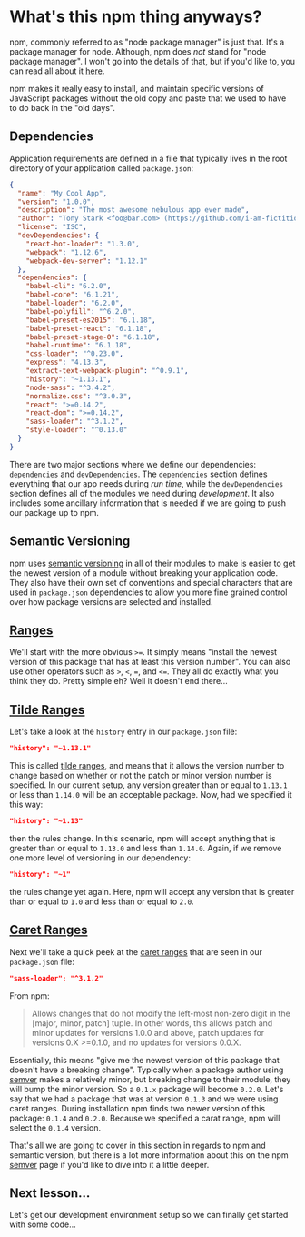 # What's this npm thing anyways?

npm, commonly referred to as "node package manager" is just that. It's a package
manager for node. Although, npm does *not* stand for "node package manager".
I won't go into the details of that, but if you'd like to, you can read all
about it [here](https://docs.npmjs.com/misc/faq#if-npm-is-an-acronym-why-is-it-never-capitalized).

npm makes it really easy to install, and maintain specific versions of
JavaScript packages without the old copy and paste that we used to have to do
back in the "old days".

## Dependencies

Application requirements are defined in a file that typically lives in the
root directory of your application called `package.json`:

```json
{
  "name": "My Cool App",
  "version": "1.0.0",
  "description": "The most awesome nebulous app ever made",
  "author": "Tony Stark <foo@bar.com> (https://github.com/i-am-fictitious)",
  "license": "ISC",
  "devDependencies": {
    "react-hot-loader": "1.3.0",
    "webpack": "1.12.6",
    "webpack-dev-server": "1.12.1"
  },
  "dependencies": {
    "babel-cli": "6.2.0",
    "babel-core": "6.1.21",
    "babel-loader": "6.2.0",
    "babel-polyfill": "^6.2.0",
    "babel-preset-es2015": "6.1.18",
    "babel-preset-react": "6.1.18",
    "babel-preset-stage-0": "6.1.18",
    "babel-runtime": "6.1.18",
    "css-loader": "^0.23.0",
    "express": "4.13.3",
    "extract-text-webpack-plugin": "^0.9.1",
    "history": "~1.13.1",
    "node-sass": "^3.4.2",
    "normalize.css": "^3.0.3",
    "react": ">=0.14.2",
    "react-dom": ">=0.14.2",
    "sass-loader": "^3.1.2",
    "style-loader": "^0.13.0"
  }
}
```

There are two major sections where we define our dependencies: `dependencies`
and `devDependencies`. The `dependencies` section defines everything that
our app needs during *run time*, while the `devDependencies` section defines
all of the modules we need during *development*. It also includes some
ancillary information that is needed if we are going to push our package up to npm.

## Semantic Versioning

npm uses [semantic versioning](http://semver.org/) in all of their modules
to make is easier to get the newest version of a module without breaking
your application code. They also have their own set of conventions and
special characters that are used in `package.json` dependencies to allow you
more fine grained control over how package versions are selected and installed.


## [Ranges](https://docs.npmjs.com/misc/semver#ranges)

We'll start with the more obvious `>=`. It simply means "install the newest
version of this package that has at least this version number". You can also
use other operators such as `>`, `<`, `=`, and `<=`. They all do exactly what
you think they do. Pretty simple eh? Well it doesn't end there...

## [Tilde Ranges](https://docs.npmjs.com/misc/semver#tilde-ranges-1-2-3-1-2-1)

Let's take a look at the `history` entry in our `package.json` file:
```json
"history": "~1.13.1"
```
This is called [tilde ranges](https://docs.npmjs.com/misc/semver#tilde-ranges-1-2-3-1-2-1),
and means that it allows the version number to change based on whether or not
the patch or minor version number is specified. In our current setup, any
version greater than or equal to `1.13.1` or less than `1.14.0` will be
an acceptable package. Now, had we specified it this way:
```json
"history": "~1.13"
```
then the rules change. In this scenario, npm will accept anything that is
greater than or equal to `1.13.0` and less than `1.14.0`. Again, if we remove
one more level of versioning in our dependency:
```json
"history": "~1"
```
the rules change yet again. Here, npm will accept any version that is greater
than or equal to `1.0` and less than or equal to `2.0`.

## [Caret Ranges](https://docs.npmjs.com/misc/semver#caret-ranges-1-2-3-0-2-5-0-0-4)

Next we'll take a quick peek at the [caret ranges](https://docs.npmjs.com/misc/semver#caret-ranges-1-2-3-0-2-5-0-0-4)
that are seen in our `package.json` file:
```json
"sass-loader": "^3.1.2"
```
From npm:
> Allows changes that do not modify the left-most non-zero digit in
> the [major, minor, patch] tuple. In other words, this allows patch and minor
> updates for versions 1.0.0 and above, patch updates for versions 0.X >=0.1.0,
> and no updates for versions 0.0.X.

Essentially, this means "give me the newest version of this package that
doesn't have a breaking change". Typically when a package author using
[semver](https://docs.npmjs.com/misc/semver) makes a relatively minor, but
breaking change to their module, they will bump the minor version. So a
`0.1.x` package will become `0.2.0`. Let's say that we had a package that was
at version `0.1.3` and we were using caret ranges. During installation npm
finds two newer version of this package: `0.1.4` and `0.2.0`. Because we specified
a carat range, npm will select the `0.1.4` version.


That's all we are going to cover in this section in regards to npm and semantic
version, but there is a lot more information about this on the npm [semver](https://docs.npmjs.com/misc/semver)
page if you'd like to dive into it a little deeper.

## Next lesson...

Let's get our development environment setup so we can finally get started
with some code...
